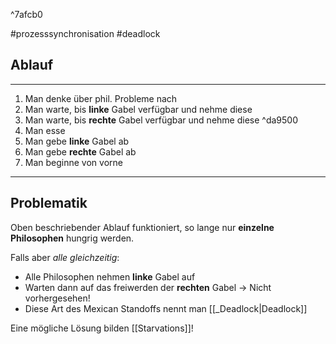 

^7afcb0

#prozesssynchronisation
#deadlock 


## Ablauf

___

1. Man denke über phil. Probleme nach
2. Man warte, bis **linke** Gabel verfügbar und nehme diese
3. Man warte, bis **rechte** Gabel verfügbar und nehme diese ^da9500
4. Man esse
5. Man gebe **linke** Gabel ab
6. Man gebe **rechte** Gabel ab
7. Man beginne von vorne

___

## Problematik

Oben beschriebender Ablauf funktioniert, so lange nur **einzelne Philosophen** hungrig werden.

Falls aber *alle gleichzeitig*: 

* Alle Philosophen nehmen **linke** Gabel auf
* Warten dann auf das freiwerden der **rechten** Gabel -> Nicht vorhergesehen!
* Diese Art des Mexican Standoffs nennt man [[_Deadlock|Deadlock]]

Eine mögliche Lösung bilden [[Starvations]]!